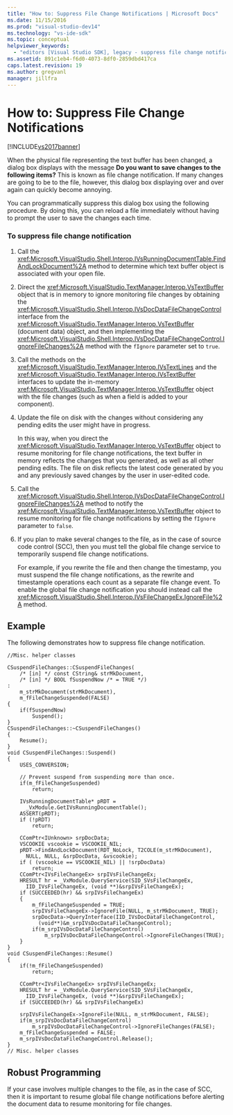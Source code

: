 ```yaml
---
title: "How to: Suppress File Change Notifications | Microsoft Docs"
ms.date: 11/15/2016
ms.prod: "visual-studio-dev14"
ms.technology: "vs-ide-sdk"
ms.topic: conceptual
helpviewer_keywords: 
  - "editors [Visual Studio SDK], legacy - suppress file change notification"
ms.assetid: 891c1eb4-f6d0-4073-8df0-2859dbd417ca
caps.latest.revision: 19
ms.author: gregvanl
manager: jillfra
---
```

# How to: Suppress File Change Notifications
[!INCLUDE[vs2017banner](../includes/vs2017banner.md)]

When the physical file representing the text buffer has been changed, a dialog box displays with the message **Do you want to save changes to the following items?** This is known as file change notification. If many changes are going to be to the file, however, this dialog box displaying over and over again can quickly become annoying.  
  
 You can programmatically suppress this dialog box using the following procedure. By doing this, you can reload a file immediately without having to prompt the user to save the changes each time.  
  
### To suppress file change notification  
  
1. Call the <xref:Microsoft.VisualStudio.Shell.Interop.IVsRunningDocumentTable.FindAndLockDocument%2A> method to determine which text buffer object is associated with your open file.  
  
2. Direct the <xref:Microsoft.VisualStudio.TextManager.Interop.VsTextBuffer> object that is in memory to ignore monitoring file changes by obtaining the <xref:Microsoft.VisualStudio.Shell.Interop.IVsDocDataFileChangeControl> interface from the <xref:Microsoft.VisualStudio.TextManager.Interop.VsTextBuffer> (document data) object, and then implementing the <xref:Microsoft.VisualStudio.Shell.Interop.IVsDocDataFileChangeControl.IgnoreFileChanges%2A> method with the `fIgnore` parameter set to `true`.  
  
3. Call the methods on the <xref:Microsoft.VisualStudio.TextManager.Interop.IVsTextLines> and the <xref:Microsoft.VisualStudio.TextManager.Interop.IVsTextBuffer> interfaces to update the in-memory <xref:Microsoft.VisualStudio.TextManager.Interop.VsTextBuffer> object with the file changes (such as when a field is added to your component).  
  
4. Update the file on disk with the changes without considering any pending edits the user might have in progress.  
  
     In this way, when you direct the <xref:Microsoft.VisualStudio.TextManager.Interop.VsTextBuffer> object to resume monitoring for file change notifications, the text buffer in memory reflects the changes that you generated, as well as all other pending edits. The file on disk reflects the latest code generated by you and any previously saved changes by the user in user-edited code.  
  
5. Call the <xref:Microsoft.VisualStudio.Shell.Interop.IVsDocDataFileChangeControl.IgnoreFileChanges%2A> method to notify the <xref:Microsoft.VisualStudio.TextManager.Interop.VsTextBuffer> object to resume monitoring for file change notifications by setting the `fIgnore` parameter to `false`.  
  
6. If you plan to make several changes to the file, as in the case of source code control (SCC), then you must tell the global file change service to temporarily suspend file change notifications.  
  
     For example, if you rewrite the file and then change the timestamp, you must suspend the file change notifications, as the rewrite and timestample operations each count as a separate file change event. To enable the global file change notification you should instead call the <xref:Microsoft.VisualStudio.Shell.Interop.IVsFileChangeEx.IgnoreFile%2A> method.  
  
## Example  
 The following demonstrates how to suppress file change notification.  
  
```cpp#  
//Misc. helper classes  
  
CSuspendFileChanges::CSuspendFileChanges(  
    /* [in] */ const CString& strMkDocument,   
    /* [in] */ BOOL fSuspendNow /* = TRUE */)   
:  
    m_strMkDocument(strMkDocument),  
    m_fFileChangeSuspended(FALSE)  
{  
    if(fSuspendNow)  
        Suspend();  
}  
CSuspendFileChanges::~CSuspendFileChanges()  
{  
    Resume();  
}  
void CSuspendFileChanges::Suspend()  
{  
    USES_CONVERSION;  
  
    // Prevent suspend from suspending more than once.  
    if(m_fFileChangeSuspended)  
        return;  
  
    IVsRunningDocumentTable* pRDT =   
      _VxModule.GetIVsRunningDocumentTable();  
    ASSERT(pRDT);  
    if (!pRDT)  
        return;  
  
    CComPtr<IUnknown> srpDocData;  
    VSCOOKIE vscookie = VSCOOKIE_NIL;  
    pRDT->FindAndLockDocument(RDT_NoLock, T2COLE(m_strMkDocument),    
      NULL, NULL, &srpDocData, &vscookie);  
    if ( (vscookie == VSCOOKIE_NIL) || !srpDocData)  
        return;  
    CComPtr<IVsFileChangeEx> srpIVsFileChangeEx;  
    HRESULT hr = _VxModule.QueryService(SID_SVsFileChangeEx,   
      IID_IVsFileChangeEx, (void **)&srpIVsFileChangeEx);  
    if (SUCCEEDED(hr) && srpIVsFileChangeEx)  
    {  
        m_fFileChangeSuspended = TRUE;  
        srpIVsFileChangeEx->IgnoreFile(NULL, m_strMkDocument, TRUE);   
        srpDocData->QueryInterface(IID_IVsDocDataFileChangeControl,   
          (void**)&m_srpIVsDocDataFileChangeControl);  
        if(m_srpIVsDocDataFileChangeControl)  
            m_srpIVsDocDataFileChangeControl->IgnoreFileChanges(TRUE);  
    }  
}  
void CSuspendFileChanges::Resume()  
{  
    if(!m_fFileChangeSuspended)  
        return;  
  
    CComPtr<IVsFileChangeEx> srpIVsFileChangeEx;  
    HRESULT hr = _VxModule.QueryService(SID_SVsFileChangeEx,   
      IID_IVsFileChangeEx, (void **)&srpIVsFileChangeEx);  
    if (SUCCEEDED(hr) && srpIVsFileChangeEx)  
  
    srpIVsFileChangeEx->IgnoreFile(NULL, m_strMkDocument, FALSE);   
    if(m_srpIVsDocDataFileChangeControl)  
        m_srpIVsDocDataFileChangeControl->IgnoreFileChanges(FALSE);  
    m_fFileChangeSuspended = FALSE;  
    m_srpIVsDocDataFileChangeControl.Release();  
}  
// Misc. helper classes  
```  
  
## Robust Programming  
 If your case involves multiple changes to the file, as in the case of SCC, then it is important to resume global file change notifications before alerting the document data to resume monitoring for file changes.
